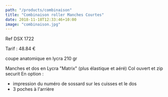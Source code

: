 ```yaml
---
path: "/products/combinaison"
title: "Combinaison roller Manches Courtes"
date: 2018-11-18T12:33:46+10:00
image: "combinaison.jpg"
---
```


Ref DSX 1722

Tarif : 48.84 €

coupe anatomique en lycra 210 gr

Manches et dos en Lycra "Matrix" (plus élastique et aéré)
Col ouvert et zip securit
En option :
   - impression du numéro de sossard sur les cuisses et le dos
   - 3 poches à l'arrière